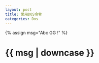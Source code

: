 ```yaml
---
layout: post
title: 常用DOS命令
categories: Dos
---
```

{% assign msg="Abc GG !" %}
# {{ msg  | downcase }}
